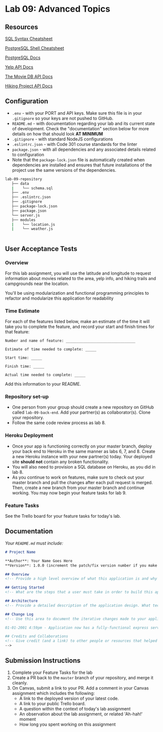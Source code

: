 # Lab 09: Advanced Topics

## Resources

[SQL Syntax Cheatsheet](./cheatsheets/sql.md)

[PostgreSQL Shell Cheatsheet](./cheatsheets/postgres-shell.md)

[PostgreSQL Docs](https://www.postgresql.org/docs/)

[Yelp API Docs](https://www.yelp.com/developers/documentation/v3/business_search)

[The Movie DB API Docs](https://developers.themoviedb.org/3/getting-started/introduction)

[Hiking Project API Docs](https://www.hikingproject.com/data)

## Configuration

- `.env` - with your PORT and API keys. Make sure this file is in your `.gitignore` so your keys are not pushed to GitHub.
- `README.md` - with documentation regarding your lab and its current state of development. Check the "documentation" section below for more details on how that should look **AT MINIMUM**
- `.gitignore` - with standard NodeJS configurations
- `.eslintrc.json` - with Code 301 course standards for the linter
- `package.json` - with all dependencies and any associated details related to configuration
- Note that the `package-lock.json` file is automatically created when dependencies are installed and ensures that future installations of the project use the same versions of the dependencies.

```sh
lab-09-repository
   ├── data
   |    └── schema.sql
   ├── .env
   ├── .eslintrc.json
   ├── .gitignore
   ├── package-lock.json
   ├── package.json
   └── server.js
   ├── modules
   |    └── location.js
   |    └── weather.js
     
```

## User Acceptance Tests

### Overview

For this lab assignment, you will use the latitude and longitude to request information about movies related to the area, yelp info, and hiking trails and campgrounds near the location.

You'll be using modularization and functional programming principles to refactor and modularize this application for readability

### Time Estimate

For each of the features listed below, make an estimate of the time it will take you to complete the feature, and record your start and finish times for that feature:

```
Number and name of feature: ________________________________

Estimate of time needed to complete: _____

Start time: _____

Finish time: _____

Actual time needed to complete: _____
```

Add this information to your README.

### Repository set-up

- One person from your group should create a new repository on GitHub called `lab-09-back-end`. Add your partner(s) as collaborator(s). Clone your repository.
- Follow the same code review process as lab 8.

### Heroku Deployment

- Once your app is functioning correctly on your master branch, deploy your back end to Heroku in the same manner as labs 6, 7, and 8. Create a new Heroku instance with your new partner(s) today. Your deployed site **should not** contain any broken functionality. 
- You will also need to provision a SQL database on Heroku, as you did in lab 8.
- As you continue to work on features, make sure to check out your master branch and pull the changes after each pull request is merged. Then, create a new branch from your master branch and continue working. You may now begin your feature tasks for lab 9.

### Feature Tasks

See the Trello board for your feature tasks for today's lab.

## Documentation

_Your `README.md` must include:_

```md
# Project Name

**Author**: Your Name Goes Here
**Version**: 1.0.0 (increment the patch/fix version number if you make more commits past your first submission)

## Overview
<!-- Provide a high level overview of what this application is and why you are building it, beyond the fact that it's an assignment for this class. (i.e. What's your problem domain?) -->

## Getting Started
<!-- What are the steps that a user must take in order to build this app on their own machine and get it running? -->

## Architecture
<!-- Provide a detailed description of the application design. What technologies (languages, libraries, etc) you're using, and any other relevant design information. -->

## Change Log
<!-- Use this area to document the iterative changes made to your application as each feature is successfully implemented. Use time stamps. Here's an examples:

01-01-2001 4:59pm - Application now has a fully-functional express server, with a GET route for the location resource.

## Credits and Collaborations
<!-- Give credit (and a link) to other people or resources that helped you build this application. -->
-->
```

## Submission Instructions

1. Complete your Feature Tasks for the lab
1. Create a PR back to the `master` branch of your repository, and merge it cleanly.
1. On Canvas, submit a link to your PR. Add a comment in your Canvas assignment which includes the following:
    - A link to the deployed version of your latest code.
    - A link to your public Trello board.
    - A question within the context of today's lab assignment
    - An observation about the lab assignment, or related 'Ah-hah!' moment
    - How long you spent working on this assignment
